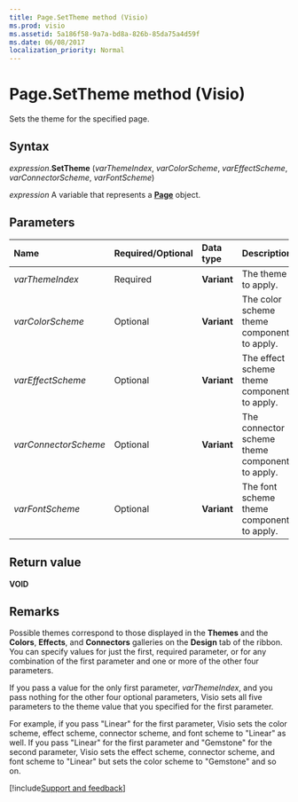 ```yaml
---
title: Page.SetTheme method (Visio)
ms.prod: visio
ms.assetid: 5a186f58-9a7a-bd8a-826b-85da75a4d59f
ms.date: 06/08/2017
localization_priority: Normal
---
```



# Page.SetTheme method (Visio)

Sets the theme for the specified page.


## Syntax

_expression_.**SetTheme** (_varThemeIndex_, _varColorScheme_, _varEffectScheme_, _varConnectorScheme_, _varFontScheme_)

_expression_ A variable that represents a **[Page](Visio.Page.md)** object.


## Parameters

|Name|Required/Optional|Data type|Description|
|:-----|:-----|:-----|:-----|
| _varThemeIndex_|Required|**Variant**|The theme to apply.|
| _varColorScheme_|Optional|**Variant**|The color scheme theme component to apply.|
| _varEffectScheme_|Optional|**Variant**|The effect scheme theme component to apply.|
| _varConnectorScheme_|Optional|**Variant**|The connector scheme theme component to apply.|
| _varFontScheme_|Optional|**Variant**|The font scheme theme component to apply.|

## Return value

**VOID**


## Remarks

Possible themes correspond to those displayed in the **Themes** and the **Colors**, **Effects**, and **Connectors** galleries on the **Design** tab of the ribbon. You can specify values for just the first, required parameter, or for any combination of the first parameter and one or more of the other four parameters. 

If you pass a value for the only first parameter, _varThemeIndex_, and you pass nothing for the other four optional parameters, Visio sets all five parameters to the theme value that you specified for the first parameter. 

For example, if you pass "Linear" for the first parameter, Visio sets the color scheme, effect scheme, connector scheme, and font scheme to "Linear" as well. If you pass "Linear" for the first parameter and "Gemstone" for the second parameter, Visio sets the effect scheme, connector scheme, and font scheme to "Linear" but sets the color scheme to "Gemstone" and so on.




[!include[Support and feedback](~/includes/feedback-boilerplate.md)]